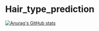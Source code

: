 # Hair_type_prediction

[![Anurag's GitHub stats](https://github-readme-stats.vercel.app/api?username=olayile)](https://github.com/anuraghazra/github-readme-stats)
